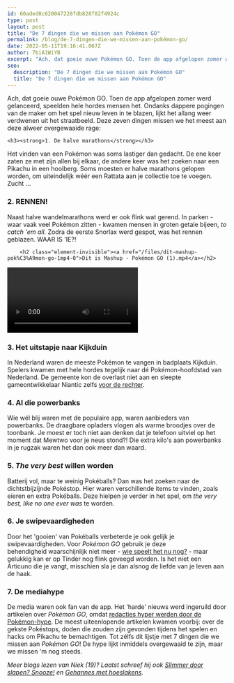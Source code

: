 ```yaml
---
id: 60aded8c620047228fdb828f82f4924c
type: post
layout: post
title: "De 7 dingen die we missen aan Pokémon GO"
permalink: /blog/de-7-dingen-die-we-missen-aan-pokémon-go/
date: 2022-05-11T19:16:41.067Z
author: 7biA1WiYB
excerpt: "Ach, dat goeie ouwe Pokémon GO. Toen de app afgelopen zomer werd gelanceerd, speelden hele hordes mensen het. Ondanks dappere pogingen van de maker om het spel nieuw leven in te blazen, lijkt het allang weer verdwenen uit het straatbeeld. Deze zeven dingen missen we het meest aan deze alweer overgewaaide rage:  "
seo:
  description: "De 7 dingen die we missen aan Pokémon GO"
  title: "De 7 dingen die we missen aan Pokémon GO"
---
```

Ach, dat goeie ouwe Pokémon GO. Toen de app afgelopen zomer werd gelanceerd, speelden hele hordes mensen het. Ondanks dappere pogingen van de maker om het spel nieuw leven in te blazen, lijkt het allang weer verdwenen uit het straatbeeld. Deze zeven dingen missen we het meest aan deze alweer overgewaaide rage:  

    <h3><strong>1. De halve marathons</strong></h3>
<p>Het vinden van een Pokémon was soms lastiger dan gedacht. De ene keer zaten ze met zijn allen bij elkaar, de andere keer was het zoeken naar een Pikachu in een hooiberg. Soms moesten er halve marathons gelopen worden, om uiteindelijk wéér een Rattata aan je collectie toe te voegen. Zucht ...</p>
<h3><strong>2. RENNEN!</strong></h3>
<p>Naast halve wandelmarathons werd er ook flink wat gerend. In parken - waar vaak veel Pokémon zitten - kwamen mensen in groten getale bijeen, <em>to catch 'em all. </em>Zodra de eerste Snorlax werd gespot, was het rennen geblazen. WAAR IS 'IE?!</p>
<p><div class="media media-element-container media-teaser"><div id="file-415797" class="file file-video file-video-mp4">

        <h2 class="element-invisible"><a href="/files/dit-mashup-pok%C3%A9mon-go-1mp4-0">Dit is Mashup - Pokémon GO (1).mp4</a></h2>
    
  
  <div class="content">
    <video controls="controls" controlslist=""><source src="https://original.sevendays.nl/sites/default/files/Dit%20is%20Mashup%20-%20Pok%C3%A9mon%20GO%20%281%29_0.mp4" type="video/mp4"></video>  </div>

  
</div>
</div>
<h3><strong>3. Het uitstapje naar Kijkduin</strong></h3>
<p>In Nederland waren de meeste Pokémon te vangen in badplaats Kijkduin. Spelers kwamen met hele hordes tegelijk naar dé Pokémon-hoofdstad van Nederland. De gemeente kon de overlast niet aan en sleepte gameontwikkelaar Niantic zelfs <a href="https://original.sevendays.nl/nieuws/pok%C3%A9mon-go-maker-voor-de-rechter" target="_blank">voor de rechter</a>. </p>
<h3><strong>4. Al die powerbanks</strong></h3>
<p>Wie wél blij waren met de populaire app, waren aanbieders van powerbanks. De draagbare opladers vlogen als warme broodjes over de toonbank. Je moest er toch niet aan denken dat je telefoon uitviel op het moment dat Mewtwo voor je neus stond?! Die extra kilo's aan powerbanks in je rugzak waren het dan ook meer dan waard.</p>
<h3><strong>5. <em>The very best </em>willen worden</strong></h3>
<p>Batterij vol, maar te weinig Pokéballs? Dan was het zoeken naar de dichtstbijzijnde Pokéstop. Hier waren verschillende items te vinden, zoals eieren en extra Pokéballs. Deze hielpen je verder in het spel, om <em>the very best, like no one ever was </em>te worden.</p>
<h3><strong>6. Je swipevaardigheden</strong></h3>
<p>Door het 'gooien' van Pokéballs verbeterde je ook gelijk je swipevaardigheden. Voor <em>Pokémon GO</em> gebruik je deze behendigheid waarschijnlijk niet meer - <a href="https://original.sevendays.nl/lifestyle/7-redenen-waarom-pok%C3%A9mon-go-%E2%80%98uit%E2%80%99-zou-zijn" target="_blank">wie speelt het nu nog?</a> - maar gelukkig kan er op Tinder nog flink geveegd worden. Is het niet een Articuno die je vangt, misschien sla je dan alsnog de liefde van je leven aan de haak.</p>
<h3><strong>7. De mediahype</strong></h3>
<p>De media waren ook fan van de app. Het 'harde' nieuws werd ingeruild door artikelen over <em>Pokémon GO</em>, omdat <a href="https://original.sevendays.nl/blog/hyper-door-de-pok%C3%A9mon-hype" target="_blank">redacties hyper werden door de Pokémon-hype</a>. De meest uiteenlopende artikelen kwamen voorbij: over de gekste Pokéstops, doden die zouden zijn gevonden tijdens het spelen en hacks om Pikachu te bemachtigen. Tot zélfs dit lijstje met 7 dingen die we missen aan <em>Pokémon GO</em>! De hype lijkt inmiddels overgewaaid te zijn, maar we missen 'm nog steeds.</p>
<p><em>Meer blogs lezen van Niek (19)? Laatst schreef hij ook <a href="https://original.sevendays.nl/blog/slimmer-door-slapen-snooze">Slimmer door slapen? Snooze!</a> en <a href="https://original.sevendays.nl/blog/gehannes-met-hoeslakens">Gehannes met hoeslakens</a>.</em></p>  
